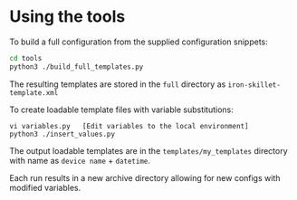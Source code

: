 # Using the tools

To build a full configuration from the supplied configuration snippets:

```bash
cd tools
python3 ./build_full_templates.py
```


The resulting templates are stored in the `full` directory as `iron-skillet-template.xml`


To create loadable template files with variable substitutions:

```
vi variables.py   [Edit variables to the local environment]
python3 ./insert_values.py
```

The output loadable templates are in the `templates/my_templates` directory with name as `device name` + `datetime`.

Each run results in a new archive directory allowing for new configs with modified variables.

